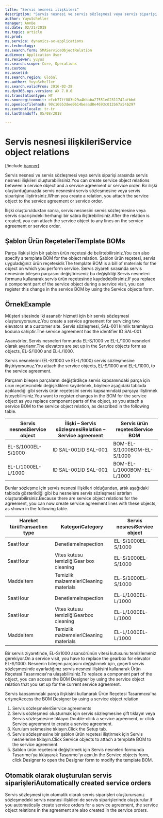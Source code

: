 ```yaml
---
title: "Servis nesnesi ilişkileri"
description: "Servis nesnesi ve servis sözleşmesi veya servis siparişi arasında servis nesnesi ilişkileri oluşturabilirsiniz."
author: YuyuScheller
manager: AnnBe
ms.date: 02/21/2018
ms.topic: article
ms.prod: 
ms.service: dynamics-ax-applications
ms.technology: 
ms.search.form: SMAServiceObjectRelation
audience: Application User
ms.reviewer: yuyus
ms.search.scope: Core, Operations
ms.custom: 
ms.assetid: 
ms.search.region: Global
ms.author: YuyuScheller
ms.search.validFrom: 2016-02-28
ms.dyn365.ops.version: AX 7.0.0
ms.translationtype: HT
ms.sourcegitcommit: efcb77ff883b29a4bbaba27551e02311742afbbd
ms.openlocfilehash: 90c16653dee0614beaad8e4693c012b67a54b297
ms.contentlocale: tr-tr
ms.lasthandoff: 05/08/2018

---
```


# <a name="service-object-relations"></a><span data-ttu-id="19f28-103">Servis nesnesi ilişkileri</span><span class="sxs-lookup"><span data-stu-id="19f28-103">Service object relations</span></span> 

[!include [banner](../includes/banner.md)]

<span data-ttu-id="19f28-104">Servis nesnesi ve servis sözleşmesi veya servis siparişi arasında servis nesnesi ilişkileri oluşturabilirsiniz.</span><span class="sxs-lookup"><span data-stu-id="19f28-104">You can create service object relations between a service object and a service agreement or service order.</span></span> <span data-ttu-id="19f28-105">Bir ilişki oluşturduğunuzda servis nesnesini servis sözleşmesine veya servis siparişine iliştirirsiniz.</span><span class="sxs-lookup"><span data-stu-id="19f28-105">When you create a relation, you attach the service object to the service agreement or service order.</span></span>

<span data-ttu-id="19f28-106">İlişki oluşturulduktan sonra, servis nesnesini servis sözleşmesine veya servis siparişindeki herhangi bir satıra iliştirebilirsiniz.</span><span class="sxs-lookup"><span data-stu-id="19f28-106">After the relation is created, you can attach the service object to any lines on the service agreement or service order.</span></span>

## <a name="template-boms"></a><span data-ttu-id="19f28-107">Şablon Ürün Reçeteleri</span><span class="sxs-lookup"><span data-stu-id="19f28-107">Template BOMs</span></span>

<span data-ttu-id="19f28-108">Parça ilişkisi için bir şablon ürün reçetesi de belirtebilirsiniz.</span><span class="sxs-lookup"><span data-stu-id="19f28-108">You can also specify a template BOM for the object relation.</span></span> <span data-ttu-id="19f28-109">Şablon ürün reçetesi, servis uyguladığınız ürün reçetesidir.</span><span class="sxs-lookup"><span data-stu-id="19f28-109">The template BOM is a bill of materials for the object on which you perform service.</span></span> <span data-ttu-id="19f28-110">Servis ziyareti sırasında servis nenesinin bileşen parçasını değiştirirseniz bu değişikliği Servis nesneleri formunu kullanarak servis ürün reçetesinde kaydedebilirsiniz.</span><span class="sxs-lookup"><span data-stu-id="19f28-110">If you replace a component part of the service object during a service visit, you can register this change in the service BOM by using the Service objects form.</span></span>

## <a name="example"></a><span data-ttu-id="19f28-111">Örnek</span><span class="sxs-lookup"><span data-stu-id="19f28-111">Example</span></span>

<span data-ttu-id="19f28-112">Müşteri sitesinde iki asansör hizmeti için bir servis sözleşmesi oluşturuyorsunuz.</span><span class="sxs-lookup"><span data-stu-id="19f28-112">You create a service agreement for servicing two elevators at a customer site.</span></span>
<span data-ttu-id="19f28-113">Servis sözleşmesi, SAL-001 kimlik tanımlayıcı koduna sahiptir.</span><span class="sxs-lookup"><span data-stu-id="19f28-113">The service agreement has the identifier ID SAL-001.</span></span>

<span data-ttu-id="19f28-114">Asansörler, Servis nesneleri formunda EL-S/1000 ve EL-L/1000 nesneleri olarak ayarlanır.</span><span class="sxs-lookup"><span data-stu-id="19f28-114">The elevators are set up in the Service objects form as objects, EL-S/1000 and EL-L/1000.</span></span>

<span data-ttu-id="19f28-115">Servis nesnelerini (EL-S/1000 ve EL-L/1000) servis sözleşmesine iliştiriyorsunuz.</span><span class="sxs-lookup"><span data-stu-id="19f28-115">You attach the service objects, EL-S/1000 and EL-L/1000, to the service agreement.</span></span>

<span data-ttu-id="19f28-116">Parçanın bileşen parçalarını değiştirdikçe servis kapsamındaki parça için ürün reçetesindeki değişiklikleri kaydetmek, böylece aşağıdaki tabloda açıklandığı gibi servis ürün reçetesini servis kapsamındaki parçaya iliştirmek isteyebilirsiniz.</span><span class="sxs-lookup"><span data-stu-id="19f28-116">You want to register changes in the BOM for the service object as you replace component parts of the object, so you attach a service BOM to the service object relation, as described in the following table.</span></span>

| <span data-ttu-id="19f28-117">Servis nesnesi</span><span class="sxs-lookup"><span data-stu-id="19f28-117">Service object</span></span> | <span data-ttu-id="19f28-118">İlişki – Servis sözleşmesi</span><span class="sxs-lookup"><span data-stu-id="19f28-118">Relation – Service agreement</span></span> | <span data-ttu-id="19f28-119">Servis ürün reçetesi</span><span class="sxs-lookup"><span data-stu-id="19f28-119">Service BOM</span></span>   |
|----------------|------------------------------|---------------|
| <span data-ttu-id="19f28-120">EL-S/1000</span><span class="sxs-lookup"><span data-stu-id="19f28-120">EL-S/1000</span></span>      | <span data-ttu-id="19f28-121">ID SAL-001</span><span class="sxs-lookup"><span data-stu-id="19f28-121">ID SAL-001</span></span>                   | <span data-ttu-id="19f28-122">BOM-EL-S/1000</span><span class="sxs-lookup"><span data-stu-id="19f28-122">BOM-EL-S/1000</span></span> |
| <span data-ttu-id="19f28-123">EL-L/1000</span><span class="sxs-lookup"><span data-stu-id="19f28-123">EL-L/1000</span></span>      | <span data-ttu-id="19f28-124">ID SAL-001</span><span class="sxs-lookup"><span data-stu-id="19f28-124">ID SAL-001</span></span>                   | <span data-ttu-id="19f28-125">BOM-EL-L/1000</span><span class="sxs-lookup"><span data-stu-id="19f28-125">BOM-EL-L/1000</span></span> |

<span data-ttu-id="19f28-126">Bunlar sözleşme için servis nesnesi ilişkileri olduğundan, artık aşağıdaki tabloda gösterildiği gibi bu nesnelere servis sözleşmesi satırları oluşturabilirsiniz.</span><span class="sxs-lookup"><span data-stu-id="19f28-126">Because there are service object relations for the agreement, you can now create service agreement lines with these objects, as shown in the following table.</span></span>

| <span data-ttu-id="19f28-127">Hareket türü</span><span class="sxs-lookup"><span data-stu-id="19f28-127">Transaction type</span></span> | <span data-ttu-id="19f28-128">Kategori</span><span class="sxs-lookup"><span data-stu-id="19f28-128">Category</span></span>           | <span data-ttu-id="19f28-129">Servis nesnesi</span><span class="sxs-lookup"><span data-stu-id="19f28-129">Service object</span></span> |
|------------------|--------------------|----------------|
| <span data-ttu-id="19f28-130">Saat</span><span class="sxs-lookup"><span data-stu-id="19f28-130">Hour</span></span>             | <span data-ttu-id="19f28-131">Denetleme</span><span class="sxs-lookup"><span data-stu-id="19f28-131">Inspection</span></span>         | <span data-ttu-id="19f28-132">EL-S/1000</span><span class="sxs-lookup"><span data-stu-id="19f28-132">EL-S/1000</span></span>      |
| <span data-ttu-id="19f28-133">Saat</span><span class="sxs-lookup"><span data-stu-id="19f28-133">Hour</span></span>             | <span data-ttu-id="19f28-134">Vites kutusu temizliği</span><span class="sxs-lookup"><span data-stu-id="19f28-134">Gear box cleaning</span></span>  | <span data-ttu-id="19f28-135">EL-S/1000</span><span class="sxs-lookup"><span data-stu-id="19f28-135">EL-S/1000</span></span>      |
| <span data-ttu-id="19f28-136">Madde</span><span class="sxs-lookup"><span data-stu-id="19f28-136">Item</span></span>             | <span data-ttu-id="19f28-137">Temizlik malzemeleri</span><span class="sxs-lookup"><span data-stu-id="19f28-137">Cleaning materials</span></span> | <span data-ttu-id="19f28-138">EL-S/1000</span><span class="sxs-lookup"><span data-stu-id="19f28-138">EL-S/1000</span></span>      |
| <span data-ttu-id="19f28-139">Saat</span><span class="sxs-lookup"><span data-stu-id="19f28-139">Hour</span></span>             | <span data-ttu-id="19f28-140">Denetleme</span><span class="sxs-lookup"><span data-stu-id="19f28-140">Inspection</span></span>         | <span data-ttu-id="19f28-141">EL-L/1000</span><span class="sxs-lookup"><span data-stu-id="19f28-141">EL-L/1000</span></span>      |
| <span data-ttu-id="19f28-142">Saat</span><span class="sxs-lookup"><span data-stu-id="19f28-142">Hour</span></span>             | <span data-ttu-id="19f28-143">Vites kutusu temizliği</span><span class="sxs-lookup"><span data-stu-id="19f28-143">Gearbox cleaning</span></span>   | <span data-ttu-id="19f28-144">EL-L/1000</span><span class="sxs-lookup"><span data-stu-id="19f28-144">EL-L/1000</span></span>      |
| <span data-ttu-id="19f28-145">Madde</span><span class="sxs-lookup"><span data-stu-id="19f28-145">Item</span></span>             | <span data-ttu-id="19f28-146">Temizlik malzemeleri</span><span class="sxs-lookup"><span data-stu-id="19f28-146">Cleaning materials</span></span> | <span data-ttu-id="19f28-147">EL-L/1000</span><span class="sxs-lookup"><span data-stu-id="19f28-147">EL-L/1000</span></span>      |

<span data-ttu-id="19f28-148">Bir servis ziyaretinde, EL-S/1000 asansörünün vitesi kutusunu temizlemeniz gerekiyor.</span><span class="sxs-lookup"><span data-stu-id="19f28-148">On a service visit, you have to replace the gearbox for elevator EL-S/1000.</span></span> <span data-ttu-id="19f28-149">Nesnenin bileşen parçasını değiştirmek için, geçerli servis sözleşmesinde ayarladığınız servis nesnesi ilişkisini kullanarak Ürün Reçetesi Tasarımcısı'na ulaşabilirsiniz.</span><span class="sxs-lookup"><span data-stu-id="19f28-149">To replace a component part of the object, you can access the BOM Designer by using the service object relation that you set up for the current service agreement.</span></span>

<span data-ttu-id="19f28-150">Servis kapsamındaki parça ilişkisini kullanarak Ürün Reçetesi Tasarımcısı'na erişme</span><span class="sxs-lookup"><span data-stu-id="19f28-150">Access the BOM Designer by using a service object relation</span></span>

1. <span data-ttu-id="19f28-151">Servis sözleşmeleri</span><span class="sxs-lookup"><span data-stu-id="19f28-151">Service agreements</span></span>
2. <span data-ttu-id="19f28-152">Servis sözleşmesi oluşturmak için servis sözleşmesine çift tıklayın veya Servis sözleşmesine tıklayın.</span><span class="sxs-lookup"><span data-stu-id="19f28-152">Double-click a service agreement, or click Service agreement to create a service agreement.</span></span>
3. <span data-ttu-id="19f28-153">Kurulum sekmesine tıklayın.</span><span class="sxs-lookup"><span data-stu-id="19f28-153">Click the Setup tab.</span></span>
4. <span data-ttu-id="19f28-154">Servis sözleşmesine bir şablon ürün reçetesi iliştirmek için Servis nesnelerine tıklayın.</span><span class="sxs-lookup"><span data-stu-id="19f28-154">Click Service objects to attach a template BOM to the service agreement.</span></span>
5. <span data-ttu-id="19f28-155">Şablon ürün reçetesini değiştirmek için Servis nesneleri formunda Tasarımcı'ya tıklayarak Tasarımcı'yı açın.</span><span class="sxs-lookup"><span data-stu-id="19f28-155">In the Service objects form, click Designer to open the Designer form to modify the template BOM.</span></span>

## <a name="automatically-created-service-orders"></a><span data-ttu-id="19f28-156">Otomatik olarak oluşturulan servis siparişleri</span><span class="sxs-lookup"><span data-stu-id="19f28-156">Automatically created service orders</span></span>

<span data-ttu-id="19f28-157">Servis sözleşmesi için otomatik olarak servis siparişleri oluşturursanız sözleşmedeki servis nesnesi ilişkileri de servis siparişlerinde oluşturulur.</span><span class="sxs-lookup"><span data-stu-id="19f28-157">If you automatically create service orders for a service agreement, the service object relations in the agreement are also created in the service orders.</span></span>



